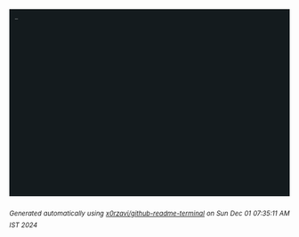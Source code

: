 <div align="justify">
<picture>
    <source media="(prefers-color-scheme: dark)" srcset="./output.gif">
    <source media="(prefers-color-scheme: light)" srcset="./output.gif">
    <img alt="GIFOS" src="output.gif">
</picture>

<sub><i>Generated automatically using [x0rzavi/github-readme-terminal](https://github.com/x0rzavi/github-readme-terminal) on Sun Dec 01 07:35:11 AM IST 2024</i></sub>

<!-- <details>
<summary>More details</summary>

</details> -->
</div>

<!-- Image deletion URL: NONE -->